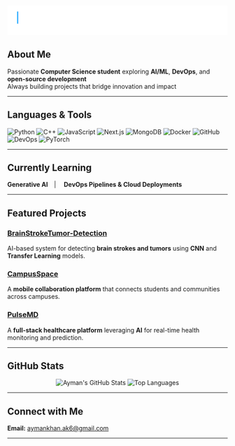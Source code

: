 ![Hi there — Ayman Khan](./animated-header.svg)

## About Me  
 Passionate **Computer Science student** exploring **AI/ML**, **DevOps**, and **open-source development**  
 Always building projects that bridge innovation and impact  

---

## Languages & Tools  

![Python](https://img.shields.io/badge/Python-3670A0?style=for-the-badge&logo=python&logoColor=ffdd54)
![C++](https://img.shields.io/badge/C++-00599C?style=for-the-badge&logo=cplusplus&logoColor=white)
![JavaScript](https://img.shields.io/badge/JavaScript-F7DF1E?style=for-the-badge&logo=javascript&logoColor=black)
![Next.js](https://img.shields.io/badge/Next.js-000000?style=for-the-badge&logo=nextdotjs&logoColor=white)
![MongoDB](https://img.shields.io/badge/MongoDB-4EA94B?style=for-the-badge&logo=mongodb&logoColor=white)
![Docker](https://img.shields.io/badge/Docker-2496ED?style=for-the-badge&logo=docker&logoColor=white)
![GitHub](https://img.shields.io/badge/GitHub-181717?style=for-the-badge&logo=github&logoColor=white)
![DevOps](https://img.shields.io/badge/DevOps-0A66C2?style=for-the-badge&logo=azuredevops&logoColor=white)
![PyTorch](https://img.shields.io/badge/PyTorch-EE4C2C?style=for-the-badge&logo=pytorch&logoColor=white)

---

## Currently Learning  
 **Generative AI** |  **DevOps Pipelines & Cloud Deployments**

---

## Featured Projects  

### [BrainStrokeTumor-Detection](https://github.com/AymanKhan9/BrainStrokeTumor-Detection)
AI-based system for detecting **brain strokes and tumors** using **CNN** and **Transfer Learning** models.

### [CampusSpace](https://github.com/AymanKhan9/CampusSpace)
A **mobile collaboration platform** that connects students and communities across campuses.

### [PulseMD](https://github.com/AymanKhan9/pulseMD)
A **full-stack healthcare platform** leveraging **AI** for real-time health monitoring and prediction.

---

## GitHub Stats  

<p align="center">
  <img src="https://github-readme-stats.vercel.app/api?username=AymanKhan9&show_icons=true&theme=github_dark" alt="Ayman's GitHub Stats" height="165" />
  <img src="https://github-readme-stats.vercel.app/api/top-langs/?username=AymanKhan9&layout=compact&theme=github_dark" alt="Top Languages" height="165" />
</p>

---

## Connect with Me  
**Email:** [aymankhan.ak6@gmail.com](mailto:aymankhan.ak6@gmail.com)  


---



